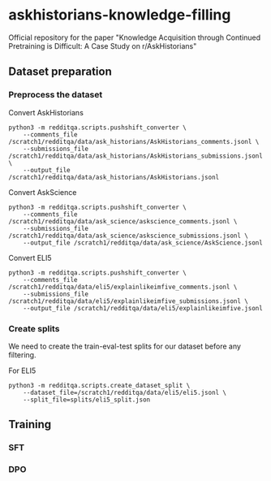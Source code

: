 # askhistorians-knowledge-filling

Official repository for the paper "Knowledge Acquisition through Continued Pretraining is Difficult: A Case Study on r/AskHistorians"

## Dataset preparation

### Preprocess the dataset

Convert AskHistorians

```
python3 -m redditqa.scripts.pushshift_converter \
    --comments_file /scratch1/redditqa/data/ask_historians/AskHistorians_comments.jsonl \
    --submissions_file /scratch1/redditqa/data/ask_historians/AskHistorians_submissions.jsonl \
    --output_file /scratch1/redditqa/data/ask_historians/AskHistorians.jsonl
```

Convert AskScience

```
python3 -m redditqa.scripts.pushshift_converter \
    --comments_file /scratch1/redditqa/data/ask_science/askscience_comments.jsonl \
    --submissions_file /scratch1/redditqa/data/ask_science/askscience_submissions.jsonl \
    --output_file /scratch1/redditqa/data/ask_science/AskScience.jsonl
```

Convert ELI5

```
python3 -m redditqa.scripts.pushshift_converter \
    --comments_file /scratch1/redditqa/data/eli5/explainlikeimfive_comments.jsonl \
    --submissions_file /scratch1/redditqa/data/eli5/explainlikeimfive_submissions.jsonl \
    --output_file /scratch1/redditqa/data/eli5/explainlikeimfive.jsonl
```

### Create splits

We need to create the train-eval-test splits for our dataset before any filtering.

For ELI5

```
python3 -m redditqa.scripts.create_dataset_split \
    --dataset_file=/scratch1/redditqa/data/eli5/eli5.jsonl \
    --split_file=splits/eli5_split.json
```

## Training

### SFT

### DPO

